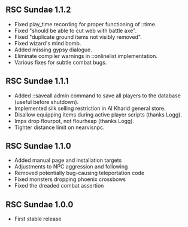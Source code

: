 RSC Sundae 1.1.2
----------------

* Fixed play_time recording for proper functioning of ::time.
* Fixed "should be able to cut web with battle axe".
* Fixed "duplicate ground items not visibly removed".
* Fixed wizard's mind bomb.
* Added missing gypsy dialogue.
* Eliminate compiler warnings in ::onlinelist implementation.
* Various fixes for subtle combat bugs.

RSC Sundae 1.1.1
----------------

* Added ::saveall admin command to save all players to the
  database (useful before shutdown).
* Implemented silk selling restriction in Al Kharid general store.
* Disallow equipping items during active player scripts (thanks Logg).
* Imps drop flourpot, not flourheap (thanks Logg).
* Tighter distance limit on nearvisnpc.

RSC Sundae 1.1.0
----------------

* Added manual page and installation targets
* Adjustments to NPC aggression and following
* Removed potentially bug-causing teleportation code
* Fixed monsters dropping phoenix crossbows
* Fixed the dreaded combat assertion

RSC Sundae 1.0.0
----------------

* First stable release
